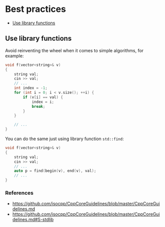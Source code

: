 # Best practices

- [Use library functions](#use-library-functions)


## Use library functions

Avoid reinventing the wheel when it comes to simple algorithms, for example:

```c++
void f(vector<string>& v)
{
    string val;
    cin >> val;
    // ...
    int index = -1;
    for (int i = 0; i < v.size(); ++i) {
        if (v[i] == val) {
            index = i;
            break;
        }
    }

    // ...
}
```

You can do the same just using library function `std::find`:

```c++
void f(vector<string>& v)
{
    string val;
    cin >> val;
    // ...
    auto p = find(begin(v), end(v), val);
    // ...
}
```

### References
- https://github.com/isocpp/CppCoreGuidelines/blob/master/CppCoreGuidelines.md
- https://github.com/isocpp/CppCoreGuidelines/blob/master/CppCoreGuidelines.md#S-stdlib
